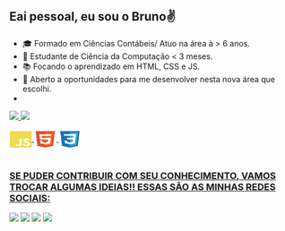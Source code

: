 ## Eai pessoal, eu sou o Bruno✌️

- 🎓 Formado em Ciências Contábeis/ Atuo na área à > 6 anos.
- 📘 Estudante de Ciência da Computação < 3 meses.
- 📚 Focando o aprendizado em HTML, CSS e JS.
- 🥳 Aberto a oportunidades para me desenvolver nesta nova área que escolhi.
- 
 <div>
   <a href="https://github.com/bruno-mfogaca">
   <img height="180em" src="https://github-readme-stats.vercel.app/api?username=bruno-mfogaca&show_icons=true&theme=radical&include_all_commits=true&count_private=true"/>
   <img height="180em" src="https://github-readme-stats.vercel.app/api/top-langs/?username=bruno-mfogaca&layout=compact&langs_count=6&theme=tokyonight"/>
</div>
    
<div style="display: inline_block"><br>
  <img align="center" alt="Js" height="30" width="40" src="https://raw.githubusercontent.com/devicons/devicon/master/icons/javascript/javascript-plain.svg">
  <img align="center" alt="HTML" height="30" width="40" src="https://raw.githubusercontent.com/devicons/devicon/master/icons/html5/html5-original.svg">
  <img align="center" alt="CSS" height="30" width="40" src="https://raw.githubusercontent.com/devicons/devicon/master/icons/css3/css3-original.svg">
</div>
 
<br>

### SE PUDER CONTRIBUIR COM SEU CONHECIMENTO, VAMOS TROCAR ALGUMAS IDEIAS!! ESSAS SÃO AS MINHAS REDES SOCIAIS:

<div> 
  <a href="https://wa.me//554192241441?text=Olá,%20tudo%20bem?%20Identifiquei%20seu%20perfil%20e%20estou%20entrando%20em%20contato%20para%20trocarmos%20algumas%20ideias!%20O%20que%20acha?!" target="_blank" rel="noreferrer noopener"><img src="https://img.shields.io/badge/WhatsApp-25D366?style=for-the-badge&logo=whatsapp&logoColor=white" target="_blank" rel="noreferrer noopener"></a>
  <a href="https://instagram.com/_bruwnie" target="_blank" rel="noreferrer noopener"><img src="https://img.shields.io/badge/-Instagram-%23E4405F?style=for-the-badge&logo=instagram&logoColor=white" target="_blank" rel="noreferrer noopener"></a>
  <a href="mailto:brunomfogaca@outlook.com" rel="noreferrer noopener"><img src="https://img.shields.io/badge/Microsoft_Outlook-0078D4?style=for-the-badge&logo=microsoft-outlook&logoColor=white" target="_blank" rel="noreferrer noopener"></a>
  <a href="https://www.linkedin.com/in/bmfogaca" target="_blank" rel="noreferrer noopener"><img src="https://img.shields.io/badge/-LinkedIn-%230077B5?style=for-the-badge&logo=linkedin&logoColor=white" target="_blank" rel="noreferrer noopener"></a> 
</div>
